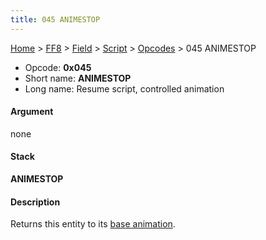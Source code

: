 ```yaml
---
title: 045 ANIMESTOP
---
```


[Home](../../../../Main%20Page.md) > [FF8](../../../../FF8.md) > [Field](../../../Field.md) > [Script](../../Script.md) > [Opcodes](../Opcodes.md) > 045 ANIMESTOP

-   Opcode: **0x045**
-   Short name: **ANIMESTOP**
-   Long name: Resume script, controlled animation

#### Argument

none

#### Stack

  
**ANIMESTOP**

#### Description

Returns this entity to its [base animation][].

  [base animation]: 02C%20BASEANIME.md "wikilink"
